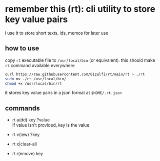 # remember this (rt): cli utility to store key value pairs

i use it to store short texts, ids, memos for later use

## how to use

copy `rt` executable file to `/usr/local/bin` (or equivalent). this should make `rt` command available everywhere

```bash
curl https://raw.githubusercontent.com/01zulfi/rt/main/rt > ./rt
sudo mv ./rt /usr/local/bin/
chmod +x /usr/local/bin/rt
```

it stores key value pairs in a json format at `$HOME/.rt.json`

## commands

- rt a(dd) key ?value    
    if value isn't provided, key is the value

- rt v(iew) ?key

- rt x|clear-all

- rt r(emove) key
